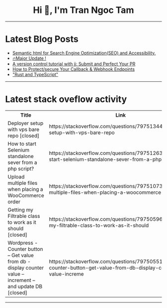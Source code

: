 <h1 align="center">Hi 👋, I'm Tran Ngoc Tam</h1>

---

# Latest Blog Posts 
<!-- BLOG-POST-LIST:START -->
- [Semantic html for Search Engine Optimization&lpar;SEO&rpar; and Accessibility.](https://dev.to/rolystone_mocha_316478f2b/semantic-html-for-search-engine-optimizationseo-and-accessibility-1pgm)
- [🔥Major Update !](https://dev.to/asad_rafi1221/major-update--25dc)
- [A version control tutorial with jj: Submit and Perfect Your PR](https://dev.to/altariarite/a-version-control-workflow-with-jj-submit-and-perfect-your-pr-3l63)
- [How to Protect/secure Your Callback &amp; Webhook Endpoints](https://dev.to/msnmongare/how-to-protectsecure-your-callback-webhook-endpoints-oi2)
- [&quot;Rust and TypeScript&quot;](https://dev.to/gautammanak1/rust-and-typescript-4h3d)
<!-- BLOG-POST-LIST:END -->

---

# Latest stack oveflow activity
<table>
  <tr><th>Title</th><th>Link</th></tr>
  <!-- STACKOVERFLOW:START --><tr><td>Deployer setup with vps bare repo [closed]</td><td>https://stackoverflow.com/questions/79751344/deployer-setup-with-vps-bare-repo</td></tr><tr><td>How to start Selenium standalone sever from a php script?</td><td>https://stackoverflow.com/questions/79751263/how-to-start-selenium-standalone-sever-from-a-php-script</td></tr><tr><td>Upload multiple files when placing a WooCommerce order</td><td>https://stackoverflow.com/questions/79751073/upload-multiple-files-when-placing-a-woocommerce-order</td></tr><tr><td>Getting my Filtrable class to work as it should [closed]</td><td>https://stackoverflow.com/questions/79750596/getting-my-filtrable-class-to-work-as-it-should</td></tr><tr><td>Wordpress - Counter button – Get value from db - display counter value – increment – and update DB [closed]</td><td>https://stackoverflow.com/questions/79750551/wordpress-counter-button-get-value-from-db-display-counter-value-increme</td></tr><!-- STACKOVERFLOW:END -->
</table>

---


